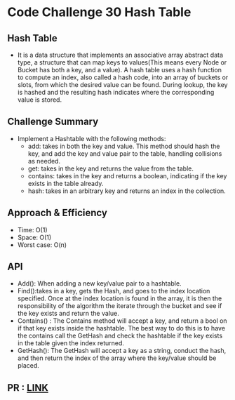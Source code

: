 # Code Challenge 30 Hash Table

## Hash Table
  * It is a data structure that implements an associative array abstract data type, a structure that can map keys to values(This means every Node or Bucket has both a key, and a value). A hash table uses a hash function to compute an index, also called a hash code, into an array of buckets or slots, from which the desired value can be found. During lookup, the key is hashed and the resulting hash indicates where the corresponding value is stored.
  
## Challenge Summary
  * Implement a Hashtable with the following methods:
    * add: takes in both the key and value. This method should hash the key, and add the key and value pair to the table, handling collisions as needed.
    * get: takes in the key and returns the value from the table.
    * contains: takes in the key and returns a boolean, indicating if the key exists in the table already.
    * hash: takes in an arbitrary key and returns an index in the collection.

## Approach & Efficiency
  * Time: O(1)
  * Space: O(1)
  * Worst case: O(n)

## API
  * Add(): When adding a new key/value pair to a hashtable.
  * Find():takes in a key, gets the Hash, and goes to the index location specified. Once at the index location is found in the array, it is then the responsibility of the algorithm the iterate through the bucket and see if the key exists and return the value.
  * Contains() : The Contains method will accept a key, and return a bool on if that key exists inside the hashtable. The best way to do this is to have the contains call the GetHash and check the hashtable if the key exists in the table given the index returned.
  * GetHash(): The GetHash will accept a key as a string, conduct the hash, and then return the index of the array where the key/value should be placed.
  
## PR : [LINK](https://github.com/hind-hb/data-structures-and-algorithms2/pull/23/commits/1384d0762a6368722119b839f34b58dd6664eb7a)

